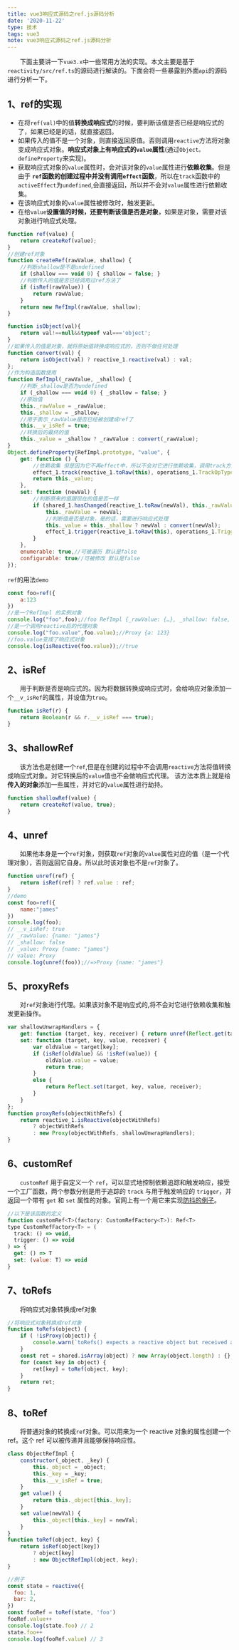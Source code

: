 ```yaml
---
title: vue3响应式源码之ref.js源码分析
date: '2020-11-22'
type: 技术
tags: vue3
note: vue3响应式源码之ref.js源码分析
---
```

&#8195;&#8195;下面主要讲一下`vue3.x`中一些常用方法的实现。本文主要是基于`reactivity/src/ref.ts`的源码进行解读的。下面会将一些暴露到外面`api`的源码进行分析一下。
## 1、ref的实现
+ 在将`ref(val)`中的值**转换成响应式**的时候，要判断该值是否已经是响应式的了，如果已经是的话，就直接返回。
+ 如果传入的值不是一个对象，则直接返回原值。否则调用`reactive`方法将对象变成响应式对象。**响应式对象上有响应式的`value`属性**(通过`Object。defineProperty`来实现)。
+ 获取响应式对象的`value`属性时，会对该对象的`value`属性进行**依赖收集**。但是由于 **`ref`函数的创建过程中并没有调用`effect`函数**，所以在`track`函数中的`activeEffect`为`undefined`,会直接返回，所以并不会对`value`属性进行依赖收集。
+ 在该响应式对象的`value`属性被修改时，触发更新。
+ 在给`value`**设置值的时候，还要判断该值是否是对象**，如果是对象，需要对该对象进行响应式处理。
```js
function ref(value) {
    return createRef(value);
}
//创建ref对象
function createRef(rawValue, shallow) {
    //判断shallow是不是undefined
    if (shallow === void 0) { shallow = false; }
    //判断传入的值是否已经调用过ref方法了
    if (isRef(rawValue)) {
        return rawValue;
    }
    return new RefImpl(rawValue, shallow);
}

function isObject(val){
    return val!==null&&typeof val==='object';
}
//如果传入的值是对象，就将原始值转换成响应式的，否则不做任何处理
function convert(val) {
    return isObject(val) ? reactive_1.reactive(val) : val;
};
//作为构造函数使用
function RefImpl(_rawValue, _shallow) {
    //判断_shallow是否为undefined
    if (_shallow === void 0) { _shallow = false; }
    //原始值
    this._rawValue = _rawValue;
    this._shallow = _shallow;
    //用于表示_rawValue是否已经被创建成ref了
    this.__v_isRef = true;
    //转换后的最终的值
    this._value = _shallow ? _rawValue : convert(_rawValue);
}
Object.defineProperty(RefImpl.prototype, "value", {
    get: function () {
        //依赖收集 但是因为它不再effect中，所以不会对它进行依赖收集，调用track方法时，activeEffect为undefined
        effect_1.track(reactive_1.toRaw(this), operations_1.TrackOpTypes.GET, 'value');
        return this._value;
    },
    set: function (newVal) {
        //判断原来的值跟现在的值是否一样
        if (shared_1.hasChanged(reactive_1.toRaw(newVal), this._rawValue)) {
            this._rawValue = newVal;
            //判断值是否是对象，是的话，需要进行响应式处理
            this._value = this._shallow ? newVal : convert(newVal);
            effect_1.trigger(reactive_1.toRaw(this), operations_1.TriggerOpTypes.SET, 'value', newVal);
        }
    },
    enumerable: true,//可被遍历 默认是false
    configurable: true//可被修改 默认是false
});
```
`ref`的用法`demo`
```js
const foo=ref({
    a:123
})
//是一个RefImpl 的实例对象
console.log("foo",foo);//foo RefImpl {_rawValue: {…}, _shallow: false, __v_isRef: true, _value: Proxy}
//是一个调用reactive后的代理对象
console.log("foo.value",foo.value);//Proxy {a: 123}
//foo.value变成了响应式对象
console.log(isReactive(foo.value));//true
```

## 2、isRef
&#8195;&#8195;用于判断是否是响应式的。因为将数据转换成响应式时，会给响应对象添加一个`__v_isRef`的属性，并设值为`true`。
```js
function isRef(r) {
    return Boolean(r && r.__v_isRef === true);
}
```

## 3、shallowRef
&#8195;&#8195;该方法也是创建一个`ref`,但是在创建的过程中不会调用`reactive`方法将值转换成响应式对象。对它转换后的`value`值也不会做响应式代理。
该方法本质上就是给**传入的对象**添加一些属性，并对它的`value`属性进行劫持。
```js
function shallowRef(value) {
    return createRef(value, true);
}
```

## 4、unref
&#8195;&#8195;如果他本身是一个`ref`对象，则获取`ref`对象的`value`属性对应的值（是一个代理对象），否则返回它自身。所以此时该对象也不是`ref`对象了。
```js
function unref(ref) {
    return isRef(ref) ? ref.value : ref;
}
//demo
const foo=ref({
    name:"james"
})
console.log(foo);
// __v_isRef: true
// _rawValue: {name: "james"}
// _shallow: false
// _value: Proxy {name: "james"}
// value: Proxy
console.log(unref(foo));//=>Proxy {name: "james"}
```
## 5、proxyRefs
&#8195;&#8195;对`ref`对象进行代理。如果该对象不是响应式的,将不会对它进行依赖收集和触发更新操作。
```js
var shallowUnwrapHandlers = {
    get: function (target, key, receiver) { return unref(Reflect.get(target, key, receiver)); },
    set: function (target, key, value, receiver) {
        var oldValue = target[key];
        if (isRef(oldValue) && !isRef(value)) {
            oldValue.value = value;
            return true;
        }
        else {
            return Reflect.set(target, key, value, receiver);
        }
    }
};
function proxyRefs(objectWithRefs) {
    return reactive_1.isReactive(objectWithRefs)
        ? objectWithRefs
        : new Proxy(objectWithRefs, shallowUnwrapHandlers);
}
```
## 6、customRef
&#8195;&#8195;`customRef` 用于自定义一个 `ref`，可以显式地控制依赖追踪和触发响应，接受一个工厂函数，两个参数分别是用于追踪的 `track` 与用于触发响应的 `trigger`，并返回一个带有 `get` 和 `set` 属性的对象。官网上有一个用它来实现[防抖的例子](https://composition-api.vuejs.org/zh/api.html#customref)。
```js
//以下是该函数的定义
function customRef<T>(factory: CustomRefFactory<T>): Ref<T>
type CustomRefFactory<T> = (
  track: () => void,
  trigger: () => void
) => {
  get: () => T
  set: (value: T) => void
}
```
## 7、toRefs
&#8195;&#8195;将响应式对象转换成ref对象
```js
//将响应式对象转换成ref对象
function toRefs(object) {
    if ( !isProxy(object)) {
        console.warn(`toRefs() expects a reactive object but received a plain one.`);
    }
    const ret = shared.isArray(object) ? new Array(object.length) : {};
    for (const key in object) {
        ret[key] = toRef(object, key);
    }
    return ret;
}
```
## 8、toRef
&#8195;&#8195;将普通对象的转换成`ref`对象。可以用来为一个 reactive 对象的属性创建一个 ref。这个 ref 可以被传递并且能够保持响应性。
```js
class ObjectRefImpl {
    constructor(_object, _key) {
        this._object = _object;
        this._key = _key;
        this.__v_isRef = true;
    }
    get value() {
        return this._object[this._key];
    }
    set value(newVal) {
        this._object[this._key] = newVal;
    }
}
function toRef(object, key) {
    return isRef(object[key])
        ? object[key]
        : new ObjectRefImpl(object, key);
}
```
```js
//例子
const state = reactive({
  foo: 1,
  bar: 2,
})
const fooRef = toRef(state, 'foo')
fooRef.value++
console.log(state.foo) // 2
state.foo++
console.log(fooRef.value) // 3
```
